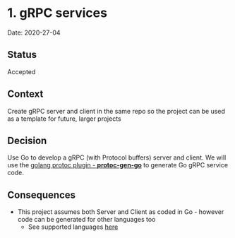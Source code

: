 # 1. gRPC services

Date: 2020-27-04

## Status

Accepted

## Context

Create gRPC server and client in the same repo so the project can be used as a template for future, larger projects

## Decision

Use Go to develop a gRPC (with Protocol buffers) server and client. We will use the [golang protoc plugin - **protoc-gen-go**](https://github.com/golang/protobuf/tree/master/protoc-gen-go) to generate Go gRPC service code.

## Consequences

- This project assumes both Server and Client as coded in Go - however code can be generated for other languages too
  - See supported languages [here](https://github.com/protocolbuffers/protobuf)
